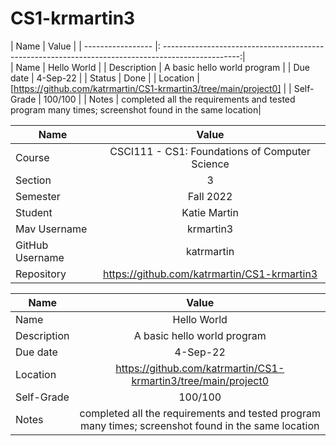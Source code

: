 # CS1-krmartin3

| Name               | Value                                                                                              |
|  ----------------- |: -------------------------------------------------------------------------------------------------:|                                               
| Name               | Hello World                                                                                        |
| Description        | A basic hello world program                                                                        |
| Due date           | 4-Sep-22                                                                                           |
| Status             | Done                                                                                               |
| Location           |[https://github.com/katrmartin/CS1-krmartin3/tree/main/project0]                                    |
| Self-Grade         | 100/100                                                                                            |
| Notes              | completed all the requirements and tested program many times; screenshot found in the same location|

| Name        | Value           | 
| ------------- |:-------------:| 
| Course     | CSCI111 - CS1: Foundations of Computer Science | 
| Section    | 3      |  
| Semester  | Fall 2022      |  
| Student     | Katie Martin      |  
| Mav Username | krmartin3     |  
| GitHub Username   | katrmartin      |  
| Repository | https://github.com/katrmartin/CS1-krmartin3     |  

| Name        | Value           | 
| ------------- |:-------------:| 
| Name     | Hello World | 
| Description    | A basic hello world program    |  
| Due date  | 4-Sep-22      |  
| Location     | https://github.com/katrmartin/CS1-krmartin3/tree/main/project0      |  
| Self-Grade | 100/100     |  
| Notes   | completed all the requirements and tested program many times; screenshot found in the same location   |
